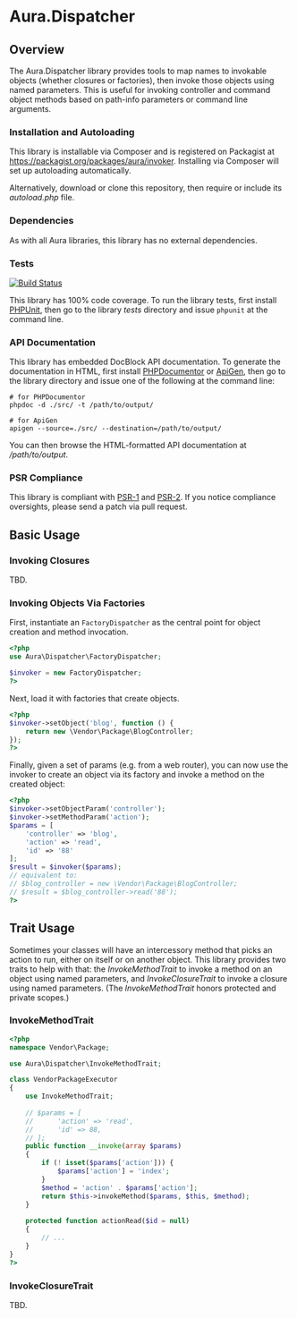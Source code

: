 # Aura.Dispatcher

## Overview

The Aura.Dispatcher library provides tools to map names to invokable objects
(whether closures or factories), then invoke those objects using named
parameters. This is useful for invoking controller and command object methods
based on path-info parameters or command line arguments.

### Installation and Autoloading

This library is installable via Composer and is registered on Packagist at
<https://packagist.org/packages/aura/invoker>. Installing via Composer will
set up autoloading automatically.

Alternatively, download or clone this repository, then require or include its
_autoload.php_ file.

### Dependencies

As with all Aura libraries, this library has no external dependencies.

### Tests

[![Build Status](https://travis-ci.org/auraphp/Aura.Dispatcher.png?branch=develop-2)](https://travis-ci.org/auraphp/Aura.Dispatcher)

This library has 100% code coverage. To run the library tests, first install
[PHPUnit][], then go to the library _tests_ directory and issue `phpunit` at
the command line.

[PHPUnit]: http://phpunit.de/manual/

### API Documentation

This library has embedded DocBlock API documentation. To generate the
documentation in HTML, first install [PHPDocumentor][] or [ApiGen][], then go
to the library directory and issue one of the following at the command line:

    # for PHPDocumentor
    phpdoc -d ./src/ -t /path/to/output/
    
    # for ApiGen
    apigen --source=./src/ --destination=/path/to/output/

You can then browse the HTML-formatted API documentation at _/path/to/output_.

[PHPDocumentor]: http://phpdoc.org/docs/latest/for-users/installation.html
[ApiGen]: http://apigen.org/#installation

### PSR Compliance

This library is compliant with [PSR-1][] and [PSR-2][]. If you notice
compliance oversights, please send a patch via pull request.

[PSR-1]: https://github.com/php-fig/fig-standards/blob/master/accepted/PSR-1-basic-coding-standard.md
[PSR-2]: https://github.com/php-fig/fig-standards/blob/master/accepted/PSR-2-coding-style-guide.md


## Basic Usage

### Invoking Closures

TBD.
 
### Invoking Objects Via Factories

First, instantiate an `FactoryDispatcher` as the central point for object
creation and method invocation.

```php
<?php
use Aura\Dispatcher\FactoryDispatcher;

$invoker = new FactoryDispatcher;
?>
```

Next, load it with factories that create objects.

```php
<?php
$invoker->setObject('blog', function () {
    return new \Vendor\Package\BlogController;
});
?>
```

Finally, given a set of params (e.g. from a web router), you can now use the
invoker to create an object via its factory and invoke a method on the created
object:

```php
<?php
$invoker->setObjectParam('controller');
$invoker->setMethodParam('action');
$params = [
    'controller' => 'blog',
    'action' => 'read',
    'id' => '88'
];
$result = $invoker($params);
// equivalent to:
// $blog_controller = new \Vendor\Package\BlogController;
// $result = $blog_controller->read('88');
?>
```

## Trait Usage

Sometimes your classes will have an intercessory method that picks an action
to run, either on itself or on another object. This library provides two
traits to help with that: the _InvokeMethodTrait_ to invoke a method on an
object using named parameters, and _InvokeClosureTrait_ to invoke a closure
using named parameters.  (The _InvokeMethodTrait_ honors protected and private
scopes.)

### InvokeMethodTrait

```php
<?php
namespace Vendor\Package;

use Aura\Dispatcher\InvokeMethodTrait;

class VendorPackageExecutor
{
    use InvokeMethodTrait;
    
    // $params = [
    //      'action' => 'read',
    //      'id' => 88,
    // ];
    public function __invoke(array $params)
    {
        if (! isset($params['action'])) {
            $params['action'] = 'index';
        }
        $method = 'action' . $params['action'];
        return $this->invokeMethod($params, $this, $method);
    }
    
    protected function actionRead($id = null)
    {
        // ...
    }
}
?>
```

### InvokeClosureTrait

TBD.
